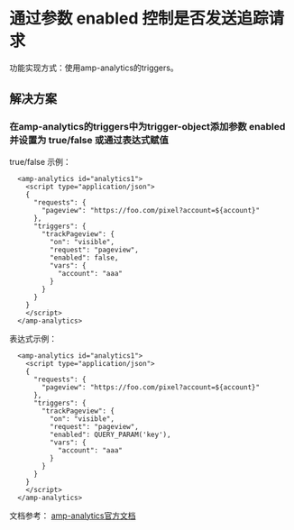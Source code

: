 # 通过参数 enabled 控制是否发送追踪请求

功能实现方式：使用amp-analytics的triggers。

## 解决方案

### 在amp-analytics的triggers中为trigger-object添加参数 enabled 并设置为 true/false 或通过表达式赋值

true/false 示例：

```
  <amp-analytics id="analytics1">
    <script type="application/json">
    {
      "requests": {
        "pageview": "https://foo.com/pixel?account=${account}"
      },
      "triggers": {
        "trackPageview": {
          "on": "visible",
          "request": "pageview",
          "enabled": false,
          "vars": {
            "account": "aaa"
          }
        }
      }
    }
    </script>
  </amp-analytics>
```

表达式示例：

```
  <amp-analytics id="analytics1">
    <script type="application/json">
    {
      "requests": {
        "pageview": "https://foo.com/pixel?account=${account}"
      },
      "triggers": {
        "trackPageview": {
          "on": "visible",
          "request": "pageview",
          "enabled": QUERY_PARAM('key'),
          "vars": {
            "account": "aaa"
          }
        }
      }
    }
    </script>
  </amp-analytics>
```

文档参考： [amp-analytics官方文档](https://www.ampproject.org/docs/reference/components/amp-analytics)